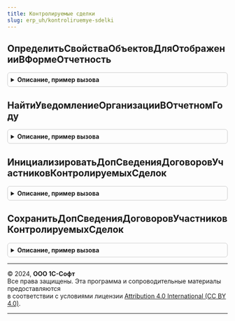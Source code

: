 ```yaml
---
title: Контролируемые сделки
slug: erp_uh/kontroliruemye-sdelki
---
```



## ОпределитьСвойстваОбъектовДляОтображенииВФормеОтчетность
<details style="margin: 1em 0; padding: 0.5em; border: 1px solid #ccc; border-radius: 6px;">

<summary style="font-weight: bold; cursor: pointer;">Описание, пример вызова</summary>

```bsl

// Процедура переопределяет свойства объекта, с которыми он будет отображен в форме Отчетность
// Параметры:
//  СвойстваОбъектов  - ТаблицаЗначений - Таблица, содержащая в себе описания ссылок, переданных в закладке Ссылка таблицы
//		Каждая колонка таблицы соответствует свойству объекта.
//		Таблица содержит следующие колонки:
//			- ДатаСоздания - Дата - Дата создания объекта
//			- Наименование - Строка - Наименование объекта, с которым он будет отображаться в форме Отчетность
//			- КодКонтролирующегоОргана - Строка - Код контролирующего органа, в который отправляется отчетности по ТКС
//			- ДатаНачала - Дата - Дата начала периода. Пустая, если дата начала периода отсутствует
//			- ДатаОкончания - Дата - Дата окончания периода. Пустая, если дата окончания периода отсутствует
//			- ВариантОтчета - Строка(3) - Корректировочный номер (0 - Первичный)
//			- ПометкаУдаления - Булево - Истина, если объект помечен на удаление
//			- Организация - СправочникСсылка.Организации - Организация, которой принадлежит объект
//			- Комментарий - Строка - Комментарий из объекта.
Процедура ОпределитьСвойстваОбъектовДляОтображенииВФормеОтчетность(СвойстваОбъектов) Экспорт
```

Пример вызова
```bsl
КонтролируемыеСделки.ОпределитьСвойстваОбъектовДляОтображенииВФормеОтчетность(СвойстваОбъектов) 
```
</details>

## НайтиУведомлениеОрганизацииВОтчетномГоду
<details style="margin: 1em 0; padding: 0.5em; border: 1px solid #ccc; border-radius: 6px;">

<summary style="font-weight: bold; cursor: pointer;">Описание, пример вызова</summary>

```bsl

// Найти уведомление организации в отчетном году.
//
// Параметры:
//  Организация - СправочникСсылка.Организации.
//  ОтчетныйГод -Число.
//  ТипУведомления - Число -  0 - Уведомление, 1 - Корректировка.
//  НомерКорректировки - Число.
//  ТипПоиска - Строка.
//
// Возвращаемое значение:
//  Неопределено - если уведомление не найдено.
Функция НайтиУведомлениеОрганизацииВОтчетномГоду(Организация, ОтчетныйГод, ТипУведомления = Неопределено, НомерКорректировки = Неопределено, ТипПоиска = "Последний") Экспорт
```

Пример вызова
```bsl
Результат = КонтролируемыеСделки.НайтиУведомлениеОрганизацииВОтчетномГоду(Организация, ОтчетныйГод, ТипУведомления, НомерКорректировки, ТипПоиска);
```
</details>

## ИнициализироватьДопСведенияДоговоровУчастниковКонтролируемыхСделок
<details style="margin: 1em 0; padding: 0.5em; border: 1px solid #ccc; border-radius: 6px;">

<summary style="font-weight: bold; cursor: pointer;">Описание, пример вызова</summary>

```bsl

// Процедура, вызываемая из одноименного обработчика события формы.
//
// Параметры:
//  Форма					- УправляемаяФорма - форма, из обработчика события которой происходит вызов процедуры;
//  Отказ					- Булево - признак отказа от создания формы;
//  СтандартнаяОбработка	- Булево - признак выполнения стандартной (системной) обработки события;
//  ДополнительныеПараметры	- Структура - дополнительные параметры.
//
Процедура ИнициализироватьДопСведенияДоговоровУчастниковКонтролируемыхСделок(Форма, Отказ, СтандартнаяОбработка, ДополнительныеПараметры) Экспорт
```

Пример вызова
```bsl
КонтролируемыеСделки.ИнициализироватьДопСведенияДоговоровУчастниковКонтролируемыхСделок(Форма, Отказ, СтандартнаяОбработка, ДополнительныеПараметры) 
```
</details>

## СохранитьДопСведенияДоговоровУчастниковКонтролируемыхСделок
<details style="margin: 1em 0; padding: 0.5em; border: 1px solid #ccc; border-radius: 6px;">

<summary style="font-weight: bold; cursor: pointer;">Описание, пример вызова</summary>

```bsl

Процедура СохранитьДопСведенияДоговоровУчастниковКонтролируемыхСделок(Форма, ТекущийОбъект, ДополнительныеПараметры) Экспорт
```

Пример вызова
```bsl
КонтролируемыеСделки.СохранитьДопСведенияДоговоровУчастниковКонтролируемыхСделок(Форма, ТекущийОбъект, ДополнительныеПараметры) 
```
</details>

---

© 2024, **ООО 1С-Софт**  
Все права защищены. Эта программа и сопроводительные материалы предоставляются  
в соответствии с условиями лицензии [Attribution 4.0 International (CC BY 4.0)](https://creativecommons.org/licenses/by/4.0/legalcode).

---
